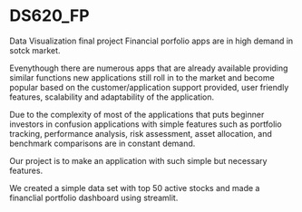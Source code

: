 # DS620_FP
Data Visualization final project
Financial porfolio apps are in high demand in sotck market.

Evenythough there are numerous apps that are already available providing similar functions new applications still roll in to the market and become popular based on the customer/application support provided, user friendly features, scalability and adaptability of the application.

Due to the complexity of most of the applications that puts beginner investors in confusion applications with simple features such as portfolio tracking, performance analysis, risk assessment, asset allocation, and benchmark comparisons are in constant demand.

Our project is to make an application with such simple but necessary features.

We created a simple data set with top 50 active stocks and made a financlial portfolio dashboard using streamlit.